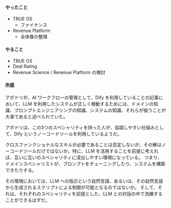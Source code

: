 #### やったこと
- TRUE OS
    - ファイナンス
- Revenue Platform
    - 全体像の整理

#### やること
- TRUE OS
- Deal Rating
- Revenue Science / Revenue Platform の検討

#### 所感
アポドリが、AI ワークフローの管理として、Dify を利用していることの記事において、LLM を利用したシステムが正しく稼動するためには、ドメインの知識、プロンプトエンジニアリングの知識、システムの知識、それらが揃うことが大事であると述べられていた。

アポドリは、この3つのスペシャリティを持った人が、協調しやすい仕組みとして、Dify というノーコードツールを利用しているようだ。

クロスファンクショナルなスキルが必要であることは否定しないが、その解はノーコードツールだけではないか。特に、LLM を活用することを前提に考えれば、互いに互いのスペシャリティに浸出しやすい環境になっている。
つまり、ドメインスペシャリストが、プロンプトをチューニングしたり、システムを構築できたりする。

その環境においては、LLM への指示という自然言語、あるいは、その自然言語から生成されるスクリプトによる制御が可能となるのではないか。
そして、それは、それぞれのスペシャリティを前提とした、LLM との対話の中で洗練することができるはずだ。